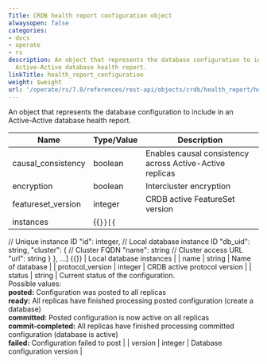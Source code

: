 ```yaml
---
Title: CRDB health report configuration object
alwaysopen: false
categories:
- docs
- operate
- rs
description: An object that represents the database configuration to include in an
  Active-Active database health report.
linkTitle: health_report_configuration
weight: $weight
url: '/operate/rs/7.8/references/rest-api/objects/crdb/health_report/health_report_configuration/'
---
```


An object that represents the database configuration to include in an Active-Active database health report.

| Name | Type/Value | Description |
|------|------------|-------------|
| causal_consistency | boolean | Enables causal consistency across Active-Active replicas |
| encryption | boolean | Intercluster encryption |
| featureset_version | integer | CRDB active FeatureSet version |
| instances | {{<code>}}[{
  // Unique instance ID
  "id": integer,
  // Local database instance ID
  "db_uid": string,
  "cluster": {
    // Cluster FQDN
    "name": string
    // Cluster access URL
    "url": string
  }
}, ...] {{</code>}} | Local database instances  |
| name | string | Name of database |
| protocol_version | integer | CRDB active protocol version |
| status | string | Current status of the configuration.<br/>Possible values:<br/>**posted:**  Configuration was posted to all replicas<br/>**ready:** All replicas have finished processing posted configuration (create a database)<br/>**committed**: Posted configuration is now active on all replicas<br/>**commit-completed:** All replicas have finished processing committed configuration (database is active)<br/>**failed:** Configuration failed to post |
| version | integer | Database configuration version |

